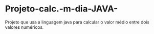 # Projeto-calc.-m-dia-JAVA-
Projeto que usa a linguagem java para calcular o valor médio entre dois valores numéricos.
